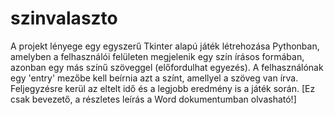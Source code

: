 # szinvalaszto
A projekt lényege egy egyszerű Tkinter alapú játék létrehozása Pythonban, amelyben a felhasználói felületen megjelenik egy szín írásos formában, azonban egy más színű szöveggel (előfordulhat egyezés).
A felhasználónak egy 'entry' mezőbe kell beírnia azt a színt, amellyel a szöveg van írva.
Feljegyzésre kerül az eltelt idő és a legjobb eredmény is a játék során.
[Ez csak bevezető, a részletes leírás a Word dokumentumban olvasható!]
